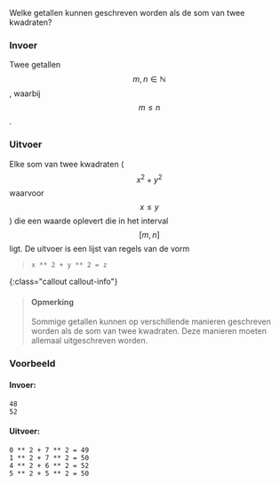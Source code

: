 Welke getallen kunnen geschreven worden als de som van twee kwadraten?

### Invoer

Twee getallen $$m, n \in \mathbb{N}$$, waarbij $$m \leq n$$.

### Uitvoer

Elke som van twee kwadraten ($$x^2 + y^2$$ waarvoor $$x \leq y$$) die een waarde oplevert die in het interval $$[m, n]$$ ligt. De uitvoer is een lijst van regels van de vorm 

> `x ** 2 + y ** 2 = z`

{:class="callout callout-info"}
> #### Opmerking
> Sommige getallen kunnen op verschillende manieren geschreven worden als de som van twee kwadraten. Deze manieren moeten allemaal uitgeschreven worden. 

### Voorbeeld

#### Invoer:

```
48
52
```

#### Uitvoer:

```
0 ** 2 + 7 ** 2 = 49
1 ** 2 + 7 ** 2 = 50
4 ** 2 + 6 ** 2 = 52
5 ** 2 + 5 ** 2 = 50
```
